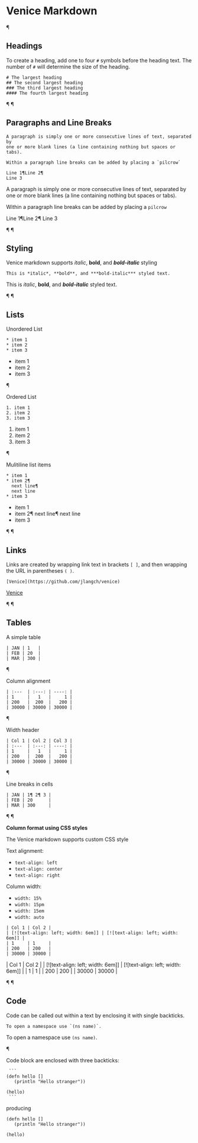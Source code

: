 # Venice Markdown

¶


## Headings

To create a heading, add one to four `#` symbols before the heading text. The number of `#` will determine the size of the heading.

```
# The largest heading
## The second largest heading
### The third largest heading
#### The fourth largest heading
```

¶
¶


## Paragraphs and Line Breaks

```
A paragraph is simply one or more consecutive lines of text, separated by 
one or more blank lines (a line containing nothing but spaces or tabs).

Within a paragraph line breaks can be added by placing a `pilcrow`

Line 1¶Line 2¶
Line 3
```

A paragraph is simply one or more consecutive lines of text, separated by 
one or more blank lines (a line containing nothing but spaces or tabs).

Within a paragraph line breaks can be added by placing a `pilcrow`

Line 1¶Line 2¶
Line 3

¶
¶


## Styling

Venice markdown supports *italic*, **bold**, and ***bold-italic*** styling

```
This is *italic*, **bold**, and ***bold-italic*** styled text.
```

This is *italic*, **bold**, and ***bold-italic*** styled text.

¶
¶


## Lists

Unordered List

```
* item 1
* item 2
* item 3
```

* item 1
* item 2
* item 3

¶


Ordered List

```
1. item 1
2. item 2
3. item 3
```

1. item 1
2. item 2
3. item 3

¶


Mulitiline list items

```
* item 1
* item 2¶
  next line¶
  next line 
* item 3
```

* item 1
* item 2¶
  next line¶
  next line 
* item 3

¶
¶


## Links

Links are created by wrapping link text in brackets `[ ]`, and then wrapping the URL in parentheses `( )`. 

```
[Venice](https://github.com/jlangch/venice)
```

[Venice](https://github.com/jlangch/venice)

¶
¶


## Tables


A simple table

```
| JAN | 1   |
| FEB | 20  |
| MAR | 300 |
```

¶


Column alignment

```
| :---  | :---: | ----: |
| 1     |   1   |     1 |  
| 200   |  200  |   200 |
| 30000 | 30000 | 30000 |
```

¶


Width header

```
| Col 1 | Col 2 | Col 3 |
| :---  | :---: | ----: |
| 1     |   1   |     1 |  
| 200   |  200  |   200 |
| 30000 | 30000 | 30000 |
```

¶

Line breaks in cells

```
| JAN | 1¶ 2¶ 3 |
| FEB | 20      |
| MAR | 300     |
```

¶
¶


**Column format using CSS styles**

The Venice markdown supports custom CSS style

Text alignment: 

* `text-align: left`
* `text-align: center`
* `text-align: right`

Column width:

* `width: 15%`
* `width: 15pm`
* `width: 15em`
* `width: auto`

```
| Col 1 | Col 2 | 
| [![text-align: left; width: 6em]] | [![text-align: left; width: 6em]] |
| 1     | 1     | 
| 200   | 200   |
| 30000 | 30000 |
```

| Col 1 | Col 2 | 
| [![text-align: left; width: 6em]] | [![text-align: left; width: 6em]] |
| 1     | 1     | 
| 200   | 200   |
| 30000 | 30000 |

¶
¶


## Code

Code can be called out within a text by enclosing it with single backticks.

```
To open a namespace use `(ns name)`.
```

To open a namespace use `(ns name)`.

¶


Code block are enclosed with three backticks:

```
 ```
(defn hello [] 
   (println "Hello stranger"))
   
(hello)
 ```
```

producing

```
(defn hello [] 
   (println "Hello stranger"))
   
(hello)
```
 
